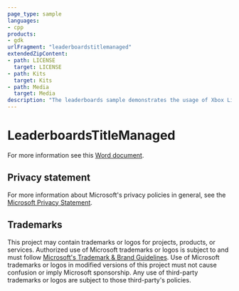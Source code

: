 ```yaml
---
page_type: sample
languages:
- cpp
products:
- gdk
urlFragment: "leaderboardstitlemanaged"
extendedZipContent:
- path: LICENSE
  target: LICENSE
- path: Kits
  target: Kits
- path: Media
  target: Media
description: "The leaderboards sample demonstrates the usage of Xbox Live Leaderboards with Title-Managed stats on Xbox."
---
```


# LeaderboardsTitleManaged

For more information see this [Word document](https://github.com/microsoft/Xbox-GDK-Samples/blob/main/Samples/Live/LeaderboardsTitleManaged/ReadMe.docx).

## Privacy statement

For more information about Microsoft's privacy policies in general, see the [Microsoft Privacy Statement](https://privacy.microsoft.com/privacystatement/).

## Trademarks

This project may contain trademarks or logos for projects, products, or services. Authorized use of Microsoft trademarks or logos is subject to and must follow [Microsoft's Trademark & Brand Guidelines](https://www.microsoft.com/en-us/legal/intellectualproperty/trademarks/usage/general). Use of Microsoft trademarks or logos in modified versions of this project must not cause confusion or imply Microsoft sponsorship. Any use of third-party trademarks or logos are subject to those third-party's policies.
